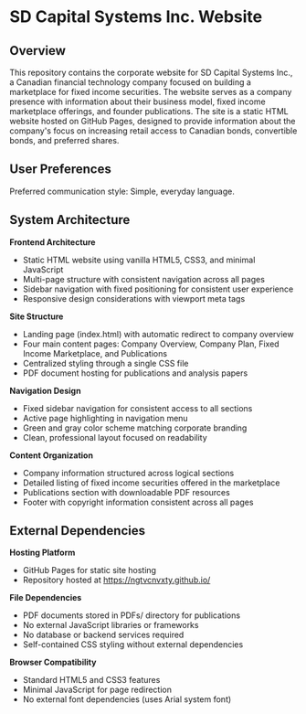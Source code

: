 # SD Capital Systems Inc. Website

## Overview

This repository contains the corporate website for SD Capital Systems Inc., a Canadian financial technology company focused on building a marketplace for fixed income securities. The website serves as a company presence with information about their business model, fixed income marketplace offerings, and founder publications. The site is a static HTML website hosted on GitHub Pages, designed to provide information about the company's focus on increasing retail access to Canadian bonds, convertible bonds, and preferred shares.

## User Preferences

Preferred communication style: Simple, everyday language.

## System Architecture

**Frontend Architecture**
- Static HTML website using vanilla HTML5, CSS3, and minimal JavaScript
- Multi-page structure with consistent navigation across all pages
- Sidebar navigation with fixed positioning for consistent user experience
- Responsive design considerations with viewport meta tags

**Site Structure**
- Landing page (index.html) with automatic redirect to company overview
- Four main content pages: Company Overview, Company Plan, Fixed Income Marketplace, and Publications
- Centralized styling through a single CSS file
- PDF document hosting for publications and analysis papers

**Navigation Design**
- Fixed sidebar navigation for consistent access to all sections
- Active page highlighting in navigation menu
- Green and gray color scheme matching corporate branding
- Clean, professional layout focused on readability

**Content Organization**
- Company information structured across logical sections
- Detailed listing of fixed income securities offered in the marketplace
- Publications section with downloadable PDF resources
- Footer with copyright information consistent across all pages

## External Dependencies

**Hosting Platform**
- GitHub Pages for static site hosting
- Repository hosted at https://ngtvcnvxty.github.io/

**File Dependencies**
- PDF documents stored in PDFs/ directory for publications
- No external JavaScript libraries or frameworks
- No database or backend services required
- Self-contained CSS styling without external dependencies

**Browser Compatibility**
- Standard HTML5 and CSS3 features
- Minimal JavaScript for page redirection
- No external font dependencies (uses Arial system font)